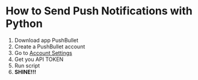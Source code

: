 # How to Send Push Notifications with Python

1. Download app PushBullet
2. Create a PushBullet account
3. Go to [Account Settings](https://www.pushbullet.com/#settings/account)
4. Get you API TOKEN
5. Run script
6. __SHINE!!!__

